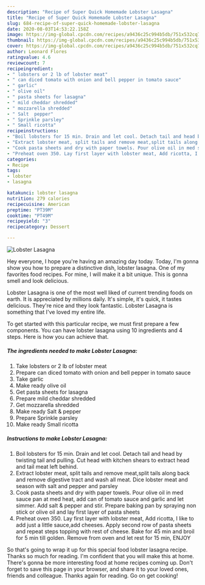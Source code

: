 ```yaml
---
description: "Recipe of Super Quick Homemade Lobster Lasagna"
title: "Recipe of Super Quick Homemade Lobster Lasagna"
slug: 684-recipe-of-super-quick-homemade-lobster-lasagna
date: 2020-08-03T14:53:22.158Z
image: https://img-global.cpcdn.com/recipes/a9436c25c994b5db/751x532cq70/lobster-lasagna-recipe-main-photo.jpg
thumbnail: https://img-global.cpcdn.com/recipes/a9436c25c994b5db/751x532cq70/lobster-lasagna-recipe-main-photo.jpg
cover: https://img-global.cpcdn.com/recipes/a9436c25c994b5db/751x532cq70/lobster-lasagna-recipe-main-photo.jpg
author: Leonard Flores
ratingvalue: 4.6
reviewcount: 7
recipeingredient:
- " lobsters or 2 lb of lobster meat"
- " can diced tomato with onion and bell pepper in tomato sauce"
- " garlic"
- " olive oil"
- " pasta sheets for lasagna"
- " mild cheddar shredded"
- " mozzarella shredded"
- " Salt  pepper"
- " Sprinkle parsley"
- " Small ricotta"
recipeinstructions:
- "Boil lobsters for 15 min. Drain and let cool. Detach tail and head by twisting tail and pulling. Cut head with kitchen shears to extract head and tail meat left behind."
- "Extract lobster meat, split tails and remove meat,split tails along back and remove digestive tract and wash all meat. Dice lobster meat and season with salt and pepper and parsley"
- "Cook pasta sheets and dry with paper towels. Pour olive oil in med sauce pan at med heat, add can of tomato sauce and garlic and let simmer. Add salt &amp; pepper and stir. Prepare baking pan by spraying non stick or olive oil and lay first layer of pasta sheets"
- "Preheat oven 350. Lay first layer with lobster meat, Add ricotta, I like to add just a little sauce,add cheeses. Apply second row of pasta sheets and repeat steps topping with rest of cheese. Bake for 45 min and broil for 5 min till golden. Remove from oven and let rest for 15 min, ENJOY"
categories:
- Recipe
tags:
- lobster
- lasagna

katakunci: lobster lasagna 
nutrition: 279 calories
recipecuisine: American
preptime: "PT39M"
cooktime: "PT49M"
recipeyield: "3"
recipecategory: Dessert

---
```



![Lobster Lasagna](https://img-global.cpcdn.com/recipes/a9436c25c994b5db/751x532cq70/lobster-lasagna-recipe-main-photo.jpg)

Hey everyone, I hope you're having an amazing day today. Today, I'm gonna show you how to prepare a distinctive dish, lobster lasagna. One of my favorites food recipes. For mine, I will make it a bit unique. This is gonna smell and look delicious.



Lobster Lasagna is one of the most well liked of current trending foods on earth. It is appreciated by millions daily. It's simple, it's quick, it tastes delicious. They're nice and they look fantastic. Lobster Lasagna is something that I've loved my entire life.


To get started with this particular recipe, we must first prepare a few components. You can have lobster lasagna using 10 ingredients and 4 steps. Here is how you can achieve that.

<!--inarticleads1-->

##### The ingredients needed to make Lobster Lasagna:

1. Take  lobsters or 2 lb of lobster meat
1. Prepare  can diced tomato with onion and bell pepper in tomato sauce
1. Take  garlic
1. Make ready  olive oil
1. Get  pasta sheets for lasagna
1. Prepare  mild cheddar shredded
1. Get  mozzarella shredded
1. Make ready  Salt &amp; pepper
1. Prepare  Sprinkle parsley
1. Make ready  Small ricotta




<!--inarticleads2-->

##### Instructions to make Lobster Lasagna:

1. Boil lobsters for 15 min. Drain and let cool. Detach tail and head by twisting tail and pulling. Cut head with kitchen shears to extract head and tail meat left behind.
1. Extract lobster meat, split tails and remove meat,split tails along back and remove digestive tract and wash all meat. Dice lobster meat and season with salt and pepper and parsley
1. Cook pasta sheets and dry with paper towels. Pour olive oil in med sauce pan at med heat, add can of tomato sauce and garlic and let simmer. Add salt &amp; pepper and stir. Prepare baking pan by spraying non stick or olive oil and lay first layer of pasta sheets
1. Preheat oven 350. Lay first layer with lobster meat, Add ricotta, I like to add just a little sauce,add cheeses. Apply second row of pasta sheets and repeat steps topping with rest of cheese. Bake for 45 min and broil for 5 min till golden. Remove from oven and let rest for 15 min, ENJOY




So that's going to wrap it up for this special food lobster lasagna recipe. Thanks so much for reading. I'm confident that you will make this at home. There's gonna be more interesting food at home recipes coming up. Don't forget to save this page in your browser, and share it to your loved ones, friends and colleague. Thanks again for reading. Go on get cooking!

